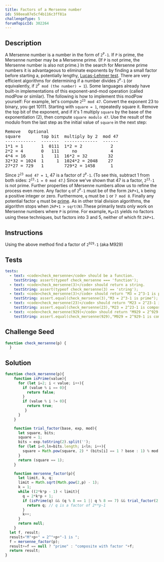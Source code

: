 ```yaml
---
title: Factors of a Mersenne number
id: 598eea87e5cf4b116c3ff81a
challengeType: 5
forumTopicId: 302264
---
```


## Description
<section id='description'>
A Mersenne number is a number in the form of <code>2<sup>P</sup>-1</code>.
If <code>P</code> is prime, the Mersenne number may be a Mersenne prime. (If <code>P</code> is not prime, the Mersenne number is also not prime.)
In the search for Mersenne prime numbers it is advantageous to eliminate exponents by finding a small factor before starting a,  potentially lengthy, <a href="https://rosettacode.org/wiki/Lucas-Lehmer test" title="Lucas-Lehmer test" target="_blank">Lucas-Lehmer test</a>.
There are very efficient algorithms for determining if a number divides <code>2<sup>P</sup>-1</code> (or equivalently, if <code>2<sup>P</sup> mod (the number) = 1</code>).
Some languages already have built-in implementations of this exponent-and-mod operation (called modPow or similar).
The following is how to implement this modPow yourself:
For example, let's compute <code>2<sup>23</sup> mod 47</code>.
Convert the exponent 23 to binary, you get 10111. Starting with <code><tt>square</tt> = 1</code>, repeatedly square it.
Remove the top bit of the exponent, and if it's 1 multiply <code><tt>square</tt></code> by the base of the exponentiation (2), then compute <code><tt>square</tt> modulo 47</code>.
Use the result of the modulo from the last step as the initial value of <code><tt>square</tt></code> in the next step:
<pre>
Remove   Optional
square        top bit  multiply by 2  mod 47
------------  -------  -------------  ------
1*1 = 1       1  0111  1*2 = 2           2
2*2 = 4       0   111     no             4
4*4 = 16      1    11  16*2 = 32        32
32*32 = 1024  1     1  1024*2 = 2048    27
27*27 = 729   1        729*2 = 1458      1
</pre>
Since <code>2<sup>23</sup> mod 47 = 1</code>, 47 is a factor of <code>2<sup>P</sup>-1</code>.
(To see this, subtract 1 from both sides: <code>2<sup>23</sup>-1 = 0 mod 47</code>.)
Since we've shown that 47 is a factor, <code>2<sup>23</sup>-1</code> is not prime.
Further properties of Mersenne numbers allow us to refine the process even more.
Any factor <code>q</code> of <code>2<sup>P</sup>-1</code> must be of the form <code>2kP+1</code>, <code>k</code> being a positive integer or zero. Furthermore, <code>q</code> must be <code>1</code> or <code>7 mod 8</code>.
Finally any potential factor <code>q</code> must be <a href="https://rosettacode.org/wiki/Primality by Trial Division" title="Primality by Trial Division" target="_blank">prime</a>.
As in other trial division algorithms, the algorithm stops when <code>2kP+1 > sqrt(N)</code>.These primarily tests only work on Mersenne numbers where <code>P</code> is prime. For example, <code>M<sub>4</sub>=15</code> yields no factors using these techniques, but factors into 3 and 5, neither of which fit <code>2kP+1</code>.
</section>

## Instructions
<section id='instructions'>
Using the above method find a factor of  <code>2<sup>929</sup>-1</code> (aka M929)
</section>

## Tests
<section id='tests'>

```yml
tests:
  - text: <code>check_mersenne</code> should be a function.
    testString: assert(typeof check_mersenne === 'function');
  - text: <code>check_mersenne(3)</code> should return a string.
    testString: assert(typeof check_mersenne(3) == 'string');
  - text: <code>check_mersenne(3)</code> should return "M3 = 2^3-1 is prime".
    testString: assert.equal(check_mersenne(3),"M3 = 2^3-1 is prime");
  - text: <code>check_mersenne(23)</code> should return "M23 = 2^23-1 is composite with factor 47".
    testString: assert.equal(check_mersenne(23),"M23 = 2^23-1 is composite with factor 47");
  - text: <code>check_mersenne(929)</code> should return "M929 = 2^929-1 is composite with factor 13007
    testString: assert.equal(check_mersenne(929),"M929 = 2^929-1 is composite with factor 13007");

```

</section>

## Challenge Seed
<section id='challengeSeed'>

<div id='js-seed'>

```js
function check_mersenne(p) {
  }
```

</div>



</section>

## Solution
<section id='solution'>


```js
function check_mersenne(p){
	function isPrime(value){
	  for (let i=2; i < value; i++){
		if (value % i == 0){
		  return false;
		}
		if (value % i != 0){
		  return true;
		 }
	  }
	}

	function trial_factor(base, exp, mod){
	  let square, bits;
	  square = 1;
	  bits = exp.toString(2).split('');
	  for (let i=0,ln=bits.length; i<ln; i++){
		square = Math.pow(square, 2) * (bits[i] == 1 ? base : 1) % mod;
	  }
	  return (square == 1);
	}

	function mersenne_factor(p){
	  let limit, k, q;
	  limit = Math.sqrt(Math.pow(2,p) - 1);
	  k = 1;
	  while ((2*k*p - 1) < limit){
		q = 2*k*p + 1;
		if (isPrime(q) && (q % 8 == 1 || q % 8 == 7) && trial_factor(2,p,q)){
		  return q; // q is a factor of 2**p-1
		}
		k++;
	  }
	  return null;
	}
  let f, result;
  result="M"+p+" = 2^"+p+"-1 is ";
  f = mersenne_factor(p);
  result+=f == null ? "prime" : "composite with factor "+f;
  return result;
}


```

</section>
